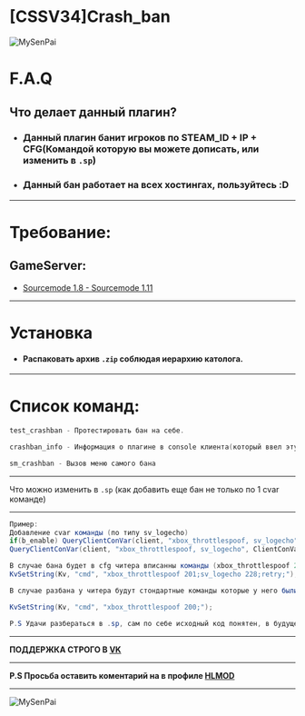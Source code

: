 # __[CSSV34]Crash_ban__

![MySenPai](https://pa1.narvii.com/6862/6098ddd3be86e6253a9a2174796bf3fba9c06867r1-500-260_hq.gif)


# F.A.Q
 ## __Что делает данный плагин?__

- ### Данный плагин банит игроков по STEAM_ID + IP + CFG(Командой которую вы можете дописать, или изменить в `.sp`)

- ### Данный бан работает на всех хостингах, пользуйтесь :D

***
# Требование:

## GameServer:
- [Sourcemode 1.8 - Sourcemode 1.11](https://www.sourcemod.net/downloads.php?branch=stable)

***


# Установка
- #### Распаковать архив `.zip` соблюдая иерархию католога.

***
# Список команд:
```c
test_crashban - Протестировать бан на себе.

crashban_info - Информация о плагине в console клиента(который ввел эту команду)

sm_crashban - Вызов меню самого бана

````
***
Что можно изменить в `.sp` (как добавить еще бан не только по 1 cvar команде)
***
```c#
Пример:
Добавление cvar команды (по типу sv_logecho)
if(b_enable) QueryClientConVar(client, "xbox_throttlespoof, sv_logecho", ClientConVar);
QueryClientConVar(client, "xbox_throttlespoof, sv_logecho", ClientConVar);

В случае бана будет в cfg читера вписанны команды (xbox_throttlespoof 20, sv_logecho 228)
KvSetString(Kv, "cmd", "xbox_throttlespoof 201;sv_logecho 228;retry;");

В случае разбана у читера будут стондартные команды которые у него были(xbox_throttlespoof 200;sv_logecho 227;)

KvSetString(Kv, "cmd", "xbox_throttlespoof 200;");

P.S Удачи разбераться в .sp, сам по себе исходный код понятен, в будущем будет вывод банов с поддержкой SB/SB++/MA
```

***

 __ПОДДЕРЖКА СТРОГО В [VK](VK.COM/CYXARUK1337)__

***

__P.S Просьба оставить коментарий на в профиле [HLMOD](https://hlmod.ru/members/pr-e-fix.110719/)__
***
![MySenPai](https://pa1.narvii.com/8008/5ff3a5128bf7a511810414eecce8018a7b0a52cer1-500-282_hq.gif)
